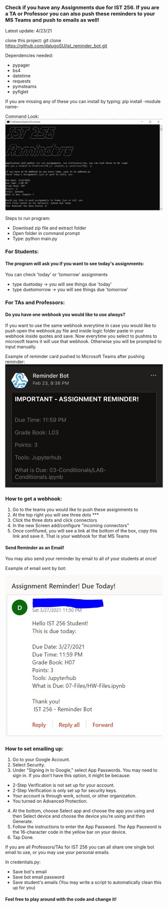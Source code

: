 ### Check if you have any Assignments due for IST 256. If you are a TA or Professor you can also push these reminders to your MS Teams and push to emails as well!

Latest update: 4/23/21

clone this project: git clone https://github.com/dalugoSU/ist_reminder_bot.git

Dependencies needed:
- pypager
- bs4
- datetime
- requests
- pymsteams
- pyfiglet

If you are missing any of these you can install by typing:
pip install -module name-


Command Look:
![Alt text](examples/cli_example.JPG?raw=true "Example Command")

Steps to run program:
- Download zip file and extract folder
- Open folder in command prompt
- Type: python main.py

### For Students:
#### The program will ask you if you want to see today's assignments:
You can check 'today' or 'tomorrow' assignments
- type duetoday -> you will see things due 'today'
- type duetomorrow -> you will see things due 'tomorrow'

### For TAs and Professors:
#### Do you have one webhook you would like to use always?

If you want to use the same webhook everytime in case you would like to push open the webhook.py file and inside logic folder paste in your webhook inside quotes and save. Now everytime you select to pushms to microsoft teams it will use that webhook. Otherwise you will be prompted to input manually.

Example of reminder card pushed to Microsoft Teams after pushing reminder:
![Alt text](examples/card_example.jpg?raw=true "Example Card")

### How to get a webhook:
1) Go to the teams you would like to push these assignments to
2) At the top right you will see three dots ***
3) Click the three dots and click connectors
4) In the new Screen add/configure "incoming connectors"
5) Once confifured, you will see a link at the bottom of the box, copy this link and save it. That is your webhook for that MS Teams

#### Send Reminder as an Email!

You may also send your reminder by email to all of your students at once!

Example of email sent by bot:

![Alt text](examples/email_example.JPG?raw=true "Example email")


### How to set emailing up:
1) Go to your Google Account.
2) Select Security.
3) Under "Signing in to Google," select App Passwords. You may need to sign in. If you don’t have this option, it might be because:
- 2-Step Verification is not set up for your account.
- 2-Step Verification is only set up for security keys.
- Your account is through work, school, or other organization.
- You turned on Advanced Protection.
4) At the bottom, choose Select app and choose the app you using and then Select device and choose the device you’re using and then Generate.
5) Follow the instructions to enter the App Password. The App Password is the 16-character code in the yellow bar on your device.
6) Tap Done.

If you are all Professors/TAs for IST 256 you can all share one single bot email to use, or you may use your personal emails.

In credentials.py:
- Save bot's email
- Save bot email password
- Save student's emails (You may write a script to automatically clean this up for you)

#### Feel free to play around with the code and change it!
